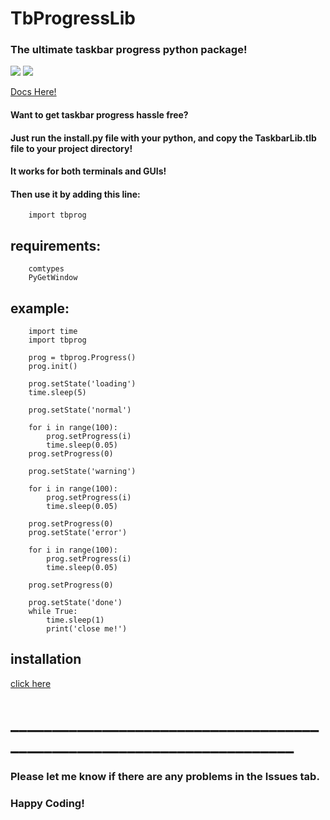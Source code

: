 # TbProgressLib
### The ultimate taskbar progress python package!

![](https://img.shields.io/github/downloads/somePythonProgrammer/PyTaskbar/total)
![](https://img.shields.io/github/license/somePythonProgrammer/PyTaskbar?label=license)

[Docs Here!](https://github.com/somePythonProgrammer/PyTaskbar/blob/main/docs.md)

#### Want to get taskbar progress hassle free?

#### Just run the install.py file with your python, and copy the TaskbarLib.tlb file to your project directory!

#### It works for both terminals and GUIs!

#### Then use it by adding this line: 
        import tbprog

## requirements:

        comtypes
        PyGetWindow
        

## example:

        import time
        import tbprog

        prog = tbprog.Progress()
        prog.init()

        prog.setState('loading')
        time.sleep(5)

        prog.setState('normal')

        for i in range(100):
            prog.setProgress(i)
            time.sleep(0.05)
        prog.setProgress(0)

        prog.setState('warning')

        for i in range(100):
            prog.setProgress(i)
            time.sleep(0.05)

        prog.setProgress(0)
        prog.setState('error')

        for i in range(100):
            prog.setProgress(i)
            time.sleep(0.05)

        prog.setProgress(0)

        prog.setState('done')
        while True:
            time.sleep(1)
            print('close me!')


## **installation**
[click here](https://github.com/somePythonProgrammer/TbProgressLib/blob/main/docs.md#installation)
# _______________________________________________________________________
### Please let me know if there are any problems in the Issues tab.

### Happy Coding!

